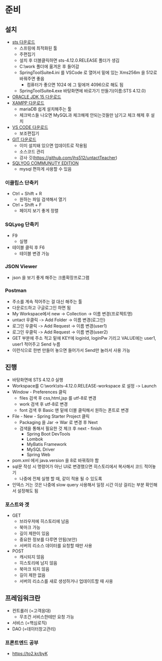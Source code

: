# 준비

## 설치

* [sts 다운로드](https://spring.io/tools)
  * 스프링에 최적화된 툴
  * 주편집기
  * 설치 후 더블클릭하면 sts-4.12.0.RELEASE 폴더가 생김
  * C:\work 폴더에 옮겨온 후 들어감
  * SpringToolSuite4.ini 를 VSCode 로 열어서 밑에 있는 Xms256m 을 512로 바꿔주면 좋음
    * 컴퓨터가 좋으면 1024 에 그 밑에꺼 4096으로 해도 됨
  * SpringToolSuite4.exe 바탕화면에 바로가기 만들기(이름:STS 4.12.0)
* [ORACLE JDK 15 다운로드](https://www.oracle.com/kr/java/technologies/javase-downloads.html)
* [XAMPP 다운로드](https://www.apachefriends.org)
  * mariaDB 쉽게 설치해주는 툴
  * 체크박스들 나오면 MySQL과 체크해제 안되는것들만 남기고 체크 해제 후 설치
* [VS CODE 다운로드](https://code.visualstudio.com)
  * 보조편집기
* [GIT 다운로드](https://git-scm.com)
  * 이미 설치돼 있으면 업데이트로 작용됨
  * 소스코드 관리
  * 강사 깃(https://github.com/jhs512/untactTeacher)
* [SQLYOG COMMUNUTY EDITION](https://github.com/webyog/sqlyog-community/wiki/Downloads)
  * mysql 편하게 사용할 수 있음

### 이클립스 단축키

* Ctrl + Shift + R
  * 원하는 파일 검색해서 열기
* Ctrl + Shift + F
  * 페이지 보기 좋게 정렬

### SQLyog 단축키

* F9
  * 실행
* 테이블 클릭 후 F6
  * 테이블 변경 가능

### JSON Viewer

* json 을 보기 좋게 해주는 크롬확장프로그램

### Postman

* 주소를 계속 적어주는 걸 대신 해주는 툴
* 다운로드하고 구글로그인 하면 됨
* My Workspace에서 new -> Collection -> 이름 변경(프로젝트명)
* untact 우클릭 -> Add Folder -> 이름 변경(로그인)
* 로그인 우클릭 -> Add Request -> 이름 변경(user1)
* 로그인 우클릭 -> Add Request -> 이름 변경(user2)
* GET 부분에 주소 적고 밑에 KEY에 loginId, loginPw 기리고 VALUE에는 user1, user1 적어주고 Send 누름
* 이런식으로 한번 만들어 놓으면 들어가서 Send만 눌러서 사용 가능

## 진행

* 바탕화면에 STS 4.12.0 실행
* Workspace를 C:\work\sts-4.12.0.RELEASE-workspace 로 설정 -> Launch
* Window - Preferences 클릭
  * files 검색 후 css,html,jsp 를 utf-8로 변경
  * work 검색 후 utf-8로 변경
  * font 검색 후 Basic 맨 밑에 더블 클릭해서 원하는 폰트로 변경
* File - New - Spring Starter Project 클릭
  * Packaging 을 Jar -> War 로 변경 후 Next
  * 검색을 통해서 필요한 것 체크 후 next - finish
    * Spring Boot DevTools
    * Lombok
    * MyBatis Framework
    * MySQL Driver
    * Spring Web
* pom.xml 에서 java.version 을 8로 바꿔줘야 함
* sql문 작성 시 명령어가 아닌 UI로 변경했으면 히스토리에서 복사해서 코드 적어놓기
  * 나중에 전체 실행 할 때, 같이 적용 될 수 있도록
* 인덱스 거는 것은 나중에 slow query 사용해서 일정 시간 이상 걸리는 부분 확인해서 설정해도 됨

### 포스트와 겟

* GET
  * 브라우저에 히스토리에 남음
  * 북마크 가능
  * 길이 제한이 있음
  * 중요한 정보를 다루면 안됨(보안)
  * 서버의 리소스 데이터를 요청할 때만 사용
* POST
  * 캐시되지 않음
  * 히스토리에 남지 않음
  * 북마크 되지 않음
  * 길이 제한 없음
  * 서버의 리소스를 새로 생성하거나 업데이트할 때 사용

## 프레임워크란

* 컨트롤러 (=고객응대)
  * 무조건 서비스한테만 요청 가능
* 서비스 (=핵심로직)
* DAO (=데이터창고관리)

### 프론트엔드 공부

* https://to2.kr/byK


